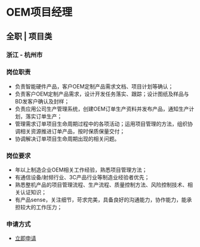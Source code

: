 
# OEM项目经理
## 全职  |  项目类
### 浙江 - 杭州市

### 岗位职责
- 负责智能硬件产品，客户OEM定制产品需求文档、项目计划等确认；
- 负责客户OEM定制产品需求，设计开发任务落实、跟踪；设计图纸及样品与BD发客户确认及封样；
- 负责应用公司生产管理系统，创建OEM订单生产资料并发布产品，通知生产计划，落实订单生产；
- 管理需求订单项目生命周期过程中的各项活动；运用项目管理的方法，组织协调相关资源推进订单产品，按时保质保量交付；
- 协调解决订单项目生命周期出现的相关问题。
### 岗位要求
- 年以上制造企业OEM相关工作经验，熟悉项目管理方法；
- 有通信设备/射频行业、3C产品行业等制造业经验者优先；
- 熟悉整机产品的项目管理流程、生产流程、质量控制方法、风险控制技术、相关认证知识；
- 有产品sense，关注细节，苛求完美，具备良好的沟通能力，协作能力，能承担较大的工作压力；
### 申请方式
- <a href="mailto:hr@tuya.com?subject=求职简历-OEM项目经理-来自GitHub">立即申请</a>